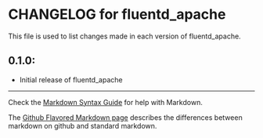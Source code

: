 # CHANGELOG for fluentd_apache

This file is used to list changes made in each version of fluentd_apache.

## 0.1.0:

* Initial release of fluentd_apache

- - -
Check the [Markdown Syntax Guide](http://daringfireball.net/projects/markdown/syntax) for help with Markdown.

The [Github Flavored Markdown page](http://github.github.com/github-flavored-markdown/) describes the differences between markdown on github and standard markdown.
